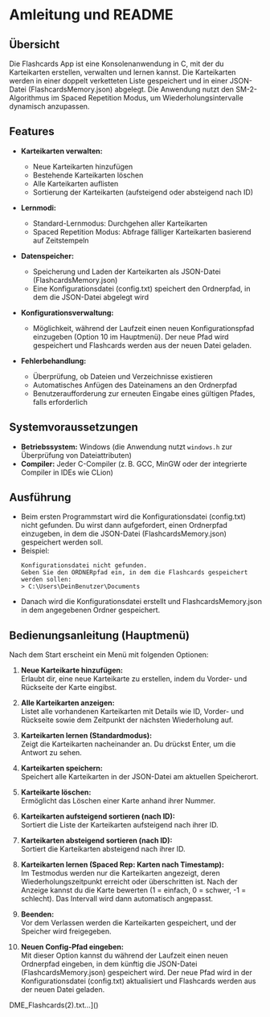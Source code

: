 Amleitung und README
=====================================

Übersicht
---------
Die Flashcards App ist eine Konsolenanwendung in C, mit der du Karteikarten erstellen, verwalten und lernen kannst. Die Karteikarten werden in einer doppelt verketteten Liste gespeichert und in einer JSON-Datei (FlashcardsMemory.json) abgelegt. Die Anwendung nutzt den SM-2-Algorithmus im Spaced Repetition Modus, um Wiederholungsintervalle dynamisch anzupassen.

Features
--------
- **Karteikarten verwalten:**
  - Neue Karteikarten hinzufügen
  - Bestehende Karteikarten löschen
  - Alle Karteikarten auflisten
  - Sortierung der Karteikarten (aufsteigend oder absteigend nach ID)

- **Lernmodi:**
  - Standard-Lernmodus: Durchgehen aller Karteikarten
  - Spaced Repetition Modus: Abfrage fälliger Karteikarten basierend auf Zeitstempeln

- **Datenspeicher:**
  - Speicherung und Laden der Karteikarten als JSON-Datei (FlashcardsMemory.json)
  - Eine Konfigurationsdatei (config.txt) speichert den Ordnerpfad, in dem die JSON-Datei abgelegt wird

- **Konfigurationsverwaltung:**
  - Möglichkeit, während der Laufzeit einen neuen Konfigurationspfad einzugeben (Option 10 im Hauptmenü). Der neue Pfad wird gespeichert und Flashcards werden aus der neuen Datei geladen.

- **Fehlerbehandlung:**
  - Überprüfung, ob Dateien und Verzeichnisse existieren
  - Automatisches Anfügen des Dateinamens an den Ordnerpfad
  - Benutzeraufforderung zur erneuten Eingabe eines gültigen Pfades, falls erforderlich

Systemvoraussetzungen
---------------------
- **Betriebssystem:** Windows (die Anwendung nutzt `windows.h` zur Überprüfung von Dateiattributen)
- **Compiler:** Jeder C-Compiler (z. B. GCC, MinGW oder der integrierte Compiler in IDEs wie CLion)

Ausführung
----------

   - Beim ersten Programmstart wird die Konfigurationsdatei (config.txt) nicht gefunden. Du wirst dann aufgefordert, einen Ordnerpfad einzugeben, in dem die JSON-Datei (FlashcardsMemory.json) gespeichert werden soll.
   - Beispiel:
     ```
     Konfigurationsdatei nicht gefunden.
     Geben Sie den ORDNERpfad ein, in dem die Flashcards gespeichert werden sollen:
     > C:\Users\DeinBenutzer\Documents
     ```
   - Danach wird die Konfigurationsdatei erstellt und FlashcardsMemory.json in dem angegebenen Ordner gespeichert.

Bedienungsanleitung (Hauptmenü)
-------------------------------
Nach dem Start erscheint ein Menü mit folgenden Optionen:

1. **Neue Karteikarte hinzufügen:**  
   Erlaubt dir, eine neue Karteikarte zu erstellen, indem du Vorder- und Rückseite der Karte eingibst.

2. **Alle Karteikarten anzeigen:**  
   Listet alle vorhandenen Karteikarten mit Details wie ID, Vorder- und Rückseite sowie dem Zeitpunkt der nächsten Wiederholung auf.

3. **Karteikarten lernen (Standardmodus):**  
   Zeigt die Karteikarten nacheinander an. Du drückst Enter, um die Antwort zu sehen.

4. **Karteikarten speichern:**  
   Speichert alle Karteikarten in der JSON-Datei am aktuellen Speicherort.

5. **Karteikarte löschen:**  
   Ermöglicht das Löschen einer Karte anhand ihrer Nummer.

6. **Karteikarten aufsteigend sortieren (nach ID):**  
   Sortiert die Liste der Karteikarten aufsteigend nach ihrer ID.

7. **Karteikarten absteigend sortieren (nach ID):**  
   Sortiert die Karteikarten absteigend nach ihrer ID.

8. **Karteikarten lernen (Spaced Rep: Karten nach Timestamp):**  
   Im Testmodus werden nur die Karteikarten angezeigt, deren Wiederholungszeitpunkt erreicht oder überschritten ist. Nach der Anzeige kannst du die Karte bewerten (1 = einfach, 0 = schwer, -1 = schlecht). Das Intervall wird dann automatisch angepasst.

9. **Beenden:**  
   Vor dem Verlassen werden die Karteikarten gespeichert, und der Speicher wird freigegeben.

10. **Neuen Config-Pfad eingeben:**  
    Mit dieser Option kannst du während der Laufzeit einen neuen Ordnerpfad eingeben, in dem künftig die JSON-Datei (FlashcardsMemory.json) gespeichert wird. Der neue Pfad wird in der Konfigurationsdatei (config.txt) aktualisiert und Flashcards werden aus der neuen Datei geladen.




DME_Flashcards(2).txt…]()
